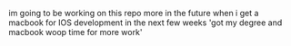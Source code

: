 im going to be working on this repo more in the future when i get a macbook for IOS development in the next few weeks
'got my degree and macbook woop time for more work'
